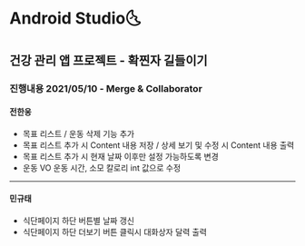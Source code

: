 # Android Studio:last_quarter_moon_with_face:

## 건강 관리 앱 프로젝트 - 확찐자 길들이기


### 진행내용 2021/05/10 - Merge & Collaborator
#### 전한웅

- 목표 리스트 / 운동 삭제 기능 추가
- 목표 리스트 추가 시 Content 내용 저장 / 상세 보기 및 수정 시 Content 내용 출력
- 목표 리스트 추가 시 현재 날짜 이후만 설정 가능하도록 변경
- 운동 VO 운동 시간, 소모 칼로리 int 값으로 수정

------

#### 민규태

- 식단페이지 하단 버튼별 날짜 갱신
- 식단페이지 하단 더보기 버튼 클릭시 대화상자 달력 출력
